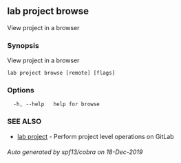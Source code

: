 ## lab project browse

View project in a browser

### Synopsis

View project in a browser

```
lab project browse [remote] [flags]
```

### Options

```
  -h, --help   help for browse
```

### SEE ALSO

* [lab project](lab_project.md)	 - Perform project level operations on GitLab

###### Auto generated by spf13/cobra on 18-Dec-2019
